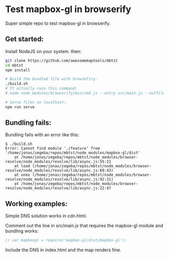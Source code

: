 # Test mapbox-gl in browserify

Super simple repo to test mapbox-gl in browserify.

## Get started:
Install NodeJS on your system. then:
```bash
git clone https://github.com/awesomemaptools/mbtst
cd mbtst
npm install

# Build the bundled file with browsefiry:
./build.sh 
# It actually runs this command:
# node node_modules/browserify/bin/cmd.js --entry src/main.js --outfile dist/build.js

# Serve files on localhost:
npm run serve
```

## Bundling fails:
Bundling fails with an error like this:
```
$ ./build.sh 
Error: Cannot find module './feature' from '/home/jonas/zegeba/repos/mbtst/node_modules/mapbox-gl/dist'
    at /home/jonas/zegeba/repos/mbtst/node_modules/browser-resolve/node_modules/resolve/lib/async.js:55:21
    at load (/home/jonas/zegeba/repos/mbtst/node_modules/browser-resolve/node_modules/resolve/lib/async.js:69:43)
    at onex (/home/jonas/zegeba/repos/mbtst/node_modules/browser-resolve/node_modules/resolve/lib/async.js:92:31)
    at /home/jonas/zegeba/repos/mbtst/node_modules/browser-resolve/node_modules/resolve/lib/async.js:22:47
```

## Working examples:
Simple DNS solution works in cdn.html.

Comment out the line in src/main.js that requires the mapbox-gl module and bundling works:
```js
// var mapboxgl = require('mapbox-gl/dist/mapbox-gl');
```
Include the DNS in index.html and the map renders fine.
